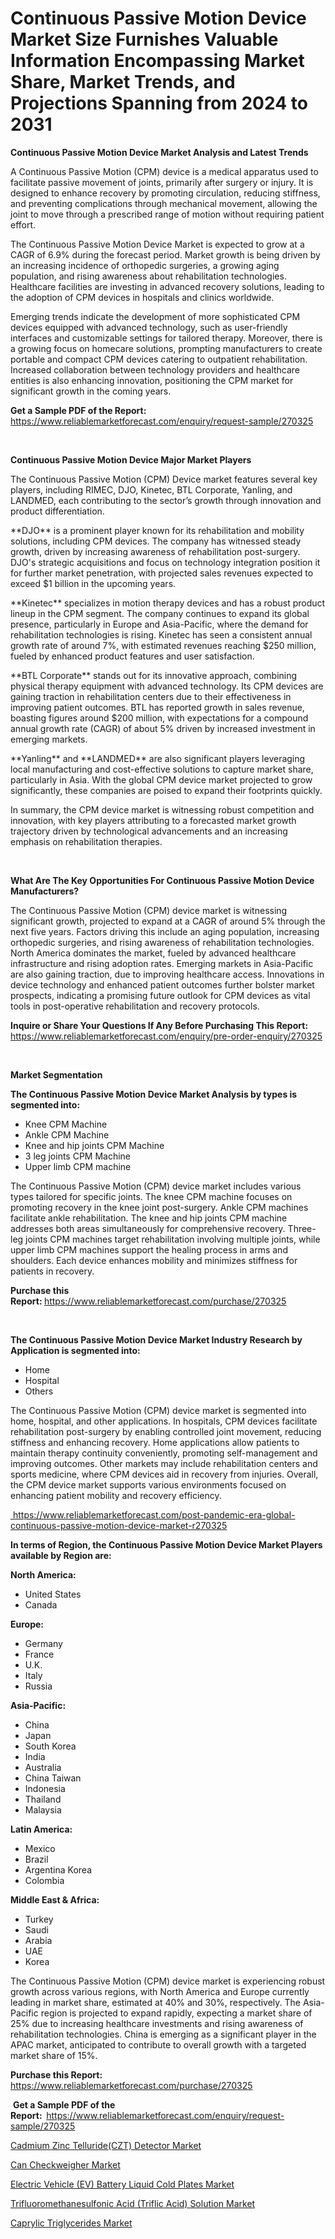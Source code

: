 <p><h1>Continuous Passive Motion Device Market Size Furnishes Valuable Information Encompassing Market Share, Market Trends, and Projections Spanning from 2024 to 2031</h1></p><p><strong>Continuous Passive Motion Device Market Analysis and Latest Trends</strong></p>
<p><p>A Continuous Passive Motion (CPM) device is a medical apparatus used to facilitate passive movement of joints, primarily after surgery or injury. It is designed to enhance recovery by promoting circulation, reducing stiffness, and preventing complications through mechanical movement, allowing the joint to move through a prescribed range of motion without requiring patient effort.</p><p>The Continuous Passive Motion Device Market is expected to grow at a CAGR of 6.9% during the forecast period. Market growth is being driven by an increasing incidence of orthopedic surgeries, a growing aging population, and rising awareness about rehabilitation technologies. Healthcare facilities are investing in advanced recovery solutions, leading to the adoption of CPM devices in hospitals and clinics worldwide.</p><p>Emerging trends indicate the development of more sophisticated CPM devices equipped with advanced technology, such as user-friendly interfaces and customizable settings for tailored therapy. Moreover, there is a growing focus on homecare solutions, prompting manufacturers to create portable and compact CPM devices catering to outpatient rehabilitation. Increased collaboration between technology providers and healthcare entities is also enhancing innovation, positioning the CPM market for significant growth in the coming years.</p></p>
<p><strong>Get a Sample PDF of the Report:&nbsp;</strong> <a href="https://www.reliablemarketforecast.com/enquiry/request-sample/270325?utm_campaign=1170&utm_medium=2&utm_source=Github&utm_content=ia&utm_term=30102024&utm_id=continuous-passive-motion-device">https://www.reliablemarketforecast.com/enquiry/request-sample/270325</a></p>
<p>&nbsp;</p>
<p><strong>Continuous Passive Motion Device Major Market Players</strong></p>
<p><p>The Continuous Passive Motion (CPM) Device market features several key players, including RIMEC, DJO, Kinetec, BTL Corporate, Yanling, and LANDMED, each contributing to the sector’s growth through innovation and product differentiation.</p><p>**DJO** is a prominent player known for its rehabilitation and mobility solutions, including CPM devices. The company has witnessed steady growth, driven by increasing awareness of rehabilitation post-surgery. DJO's strategic acquisitions and focus on technology integration position it for further market penetration, with projected sales revenues expected to exceed $1 billion in the upcoming years.</p><p>**Kinetec** specializes in motion therapy devices and has a robust product lineup in the CPM segment. The company continues to expand its global presence, particularly in Europe and Asia-Pacific, where the demand for rehabilitation technologies is rising. Kinetec has seen a consistent annual growth rate of around 7%, with estimated revenues reaching $250 million, fueled by enhanced product features and user satisfaction.</p><p>**BTL Corporate** stands out for its innovative approach, combining physical therapy equipment with advanced technology. Its CPM devices are gaining traction in rehabilitation centers due to their effectiveness in improving patient outcomes. BTL has reported growth in sales revenue, boasting figures around $200 million, with expectations for a compound annual growth rate (CAGR) of about 5% driven by increased investment in emerging markets.</p><p>**Yanling** and **LANDMED** are also significant players leveraging local manufacturing and cost-effective solutions to capture market share, particularly in Asia. With the global CPM device market projected to grow significantly, these companies are poised to expand their footprints quickly.</p><p>In summary, the CPM device market is witnessing robust competition and innovation, with key players attributing to a forecasted market growth trajectory driven by technological advancements and an increasing emphasis on rehabilitation therapies.</p></p>
<p>&nbsp;</p>
<p><strong>What Are The Key Opportunities For Continuous Passive Motion Device Manufacturers?</strong></p>
<p><p>The Continuous Passive Motion (CPM) device market is witnessing significant growth, projected to expand at a CAGR of around 5% through the next five years. Factors driving this include an aging population, increasing orthopedic surgeries, and rising awareness of rehabilitation technologies. North America dominates the market, fueled by advanced healthcare infrastructure and rising adoption rates. Emerging markets in Asia-Pacific are also gaining traction, due to improving healthcare access. Innovations in device technology and enhanced patient outcomes further bolster market prospects, indicating a promising future outlook for CPM devices as vital tools in post-operative rehabilitation and recovery protocols.</p></p>
<p><strong>Inquire or Share Your Questions If Any Before Purchasing This Report:</strong> <a href="https://www.reliablemarketforecast.com/enquiry/pre-order-enquiry/270325?utm_campaign=1170&utm_medium=2&utm_source=Github&utm_content=ia&utm_term=30102024&utm_id=continuous-passive-motion-device">https://www.reliablemarketforecast.com/enquiry/pre-order-enquiry/270325</a></p>
<p>&nbsp;</p>
<p><strong>Market Segmentation</strong></p>
<p><strong>The Continuous Passive Motion Device Market Analysis by types is segmented into:</strong></p>
<p><ul><li>Knee CPM Machine</li><li>Ankle CPM Machine</li><li>Knee and hip joints CPM Machine</li><li>3 leg joints CPM Machine</li><li>Upper limb CPM machine</li></ul></p>
<p><p>The Continuous Passive Motion (CPM) device market includes various types tailored for specific joints. The knee CPM machine focuses on promoting recovery in the knee joint post-surgery. Ankle CPM machines facilitate ankle rehabilitation. The knee and hip joints CPM machine addresses both areas simultaneously for comprehensive recovery. Three-leg joints CPM machines target rehabilitation involving multiple joints, while upper limb CPM machines support the healing process in arms and shoulders. Each device enhances mobility and minimizes stiffness for patients in recovery.</p></p>
<p><strong>Purchase this Report:&nbsp;</strong><a href="https://www.reliablemarketforecast.com/purchase/270325?utm_campaign=1170&utm_medium=2&utm_source=Github&utm_content=ia&utm_term=30102024&utm_id=continuous-passive-motion-device">https://www.reliablemarketforecast.com/purchase/270325</a></p>
<p>&nbsp;</p>
<p><strong>The Continuous Passive Motion Device Market Industry Research by Application is segmented into:</strong></p>
<p><ul><li>Home</li><li>Hospital</li><li>Others</li></ul></p>
<p><p>The Continuous Passive Motion (CPM) device market is segmented into home, hospital, and other applications. In hospitals, CPM devices facilitate rehabilitation post-surgery by enabling controlled joint movement, reducing stiffness and enhancing recovery. Home applications allow patients to maintain therapy continuity conveniently, promoting self-management and improving outcomes. Other markets may include rehabilitation centers and sports medicine, where CPM devices aid in recovery from injuries. Overall, the CPM device market supports various environments focused on enhancing patient mobility and recovery efficiency.</p></p>
<p><a href="https://www.reliablemarketforecast.com/post-pandemic-era-global-continuous-passive-motion-device-market-r270325?utm_campaign=1170&utm_medium=2&utm_source=Github&utm_content=ia&utm_term=30102024&utm_id=continuous-passive-motion-device">&nbsp;https://www.reliablemarketforecast.com/post-pandemic-era-global-continuous-passive-motion-device-market-r270325</a></p>
<p><strong>In terms of Region, the Continuous Passive Motion Device Market Players available by Region are:</strong></p>
<p>
    <p> <strong> North America: </strong>
        <ul>
            <li>United States</li>
            <li>Canada</li>
        </ul>
        </p> 
    <p> <strong> Europe: </strong>
        <ul>
            <li>Germany</li>
            <li>France</li>
            <li>U.K.</li>
            <li>Italy</li>
            <li>Russia</li>
        </ul>
        </p> 
    <p> <strong> Asia-Pacific: </strong>
        <ul>
            <li>China</li>
            <li>Japan</li>
            <li>South Korea</li>
            <li>India</li>
            <li>Australia</li>
            <li>China Taiwan</li>
            <li>Indonesia</li>
            <li>Thailand</li>
            <li>Malaysia</li>
        </ul>
        </p> 
    <p> <strong> Latin America: </strong>
        <ul>
            <li>Mexico</li>
            <li>Brazil</li>
            <li>Argentina Korea</li>
            <li>Colombia</li>
        </ul>
        </p> 
    <p> <strong> Middle East & Africa: </strong>
        <ul>
            <li>Turkey</li>
            <li>Saudi</li>
            <li>Arabia</li>
            <li>UAE</li>
            <li>Korea</li>
        </ul>
    </p>
    </p>
<p><p>The Continuous Passive Motion (CPM) device market is experiencing robust growth across various regions, with North America and Europe currently leading in market share, estimated at 40% and 30%, respectively. The Asia-Pacific region is projected to expand rapidly, expecting a market share of 25% due to increasing healthcare investments and rising awareness of rehabilitation technologies. China is emerging as a significant player in the APAC market, anticipated to contribute to overall growth with a targeted market share of 15%.</p></p>
<p><strong>Purchase this Report: </strong><a href="https://www.reliablemarketforecast.com/purchase/270325?utm_campaign=1170&utm_medium=2&utm_source=Github&utm_content=ia&utm_term=30102024&utm_id=continuous-passive-motion-device">https://www.reliablemarketforecast.com/purchase/270325</a></p>
<p>&nbsp;<strong>Get a Sample PDF of the Report:&nbsp;&nbsp;</strong><a href="https://www.reliablemarketforecast.com/enquiry/request-sample/270325?utm_campaign=1170&utm_medium=2&utm_source=Github&utm_content=ia&utm_term=30102024&utm_id=continuous-passive-motion-device">https://www.reliablemarketforecast.com/enquiry/request-sample/270325</a></p>
<p><strong></strong></p>
<p><p><a href="https://www.linkedin.com/pulse/cadmium-zinc-tellurideczt-detector-market-analysis-product-oudwe?utm_campaign=1170&utm_medium=2&utm_source=Github&utm_content=ia&utm_term=30102024&utm_id=continuous-passive-motion-device">Cadmium Zinc Telluride(CZT) Detector Market</a></p><p><a href="https://github.com/shanicesca7t/Market-Research-Report-List-1/blob/main/can-checkweigher-market.md?utm_campaign=1170&utm_medium=2&utm_source=Github&utm_content=ia&utm_term=30102024&utm_id=continuous-passive-motion-device">Can Checkweigher Market</a></p><p><a href="https://www.linkedin.com/pulse/electric-vehicle-ev-battery-liquid-cold-plates-market-analysis-wwutf?utm_campaign=1170&utm_medium=2&utm_source=Github&utm_content=ia&utm_term=30102024&utm_id=continuous-passive-motion-device">Electric Vehicle (EV) Battery Liquid Cold Plates Market</a></p><p><a href="https://www.linkedin.com/pulse/trifluoromethanesulfonic-acid-triflic-solution-ecosystem-mapping-lmljc?utm_campaign=1170&utm_medium=2&utm_source=Github&utm_content=ia&utm_term=30102024&utm_id=continuous-passive-motion-device">Trifluoromethanesulfonic Acid (Triflic Acid) Solution Market</a></p><p><a href="https://github.com/canardmmhainesa/Market-Research-Report-List-1/blob/main/caprylic-triglycerides-market.md?utm_campaign=1170&utm_medium=2&utm_source=Github&utm_content=ia&utm_term=30102024&utm_id=continuous-passive-motion-device">Caprylic Triglycerides Market</a></p></p>